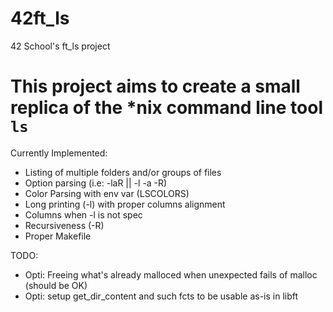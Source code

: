# 42ft_ls
42 School's ft_ls project

# This project aims to create a small replica of the \*nix command line tool `ls`

Currently Implemented:

- Listing of multiple folders and/or groups of files
- Option parsing (i.e: -laR || -l -a -R)
- Color Parsing with env var (LSCOLORS)
- Long printing (-l) with proper columns alignment
- Columns when -l is not spec
- Recursiveness (-R)
- Proper Makefile

TODO:

- Opti: Freeing what's already malloced when unexpected fails of malloc (should be OK)
- Opti: setup get_dir_content and such fcts to be usable as-is in libft
